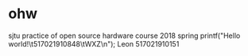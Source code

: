 # ohw
sjtu practice of open source hardware course 2018 spring
printf("Hello world!\t517021910848\tWXZ\n");
Leon 517021910151
